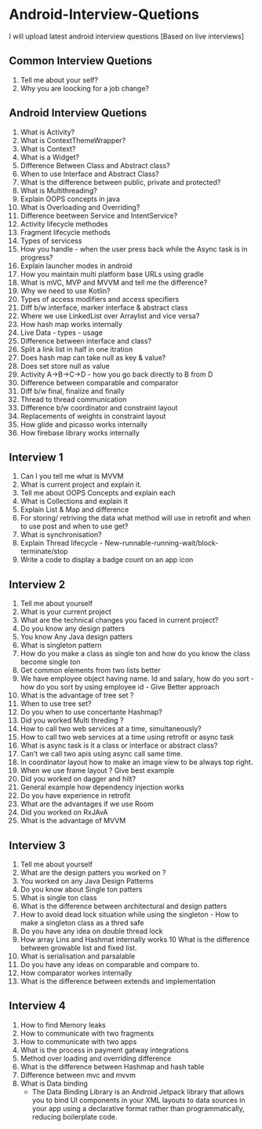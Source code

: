 # Android-Interview-Quetions
I will upload latest android interview questions [Based on live interviews]

## Common Interview Quetions 

1. Tell me about your self?
2. Why you are loocking for a job change?

## Android Interview Quetions

1. What is Activity?
2. What is ContextThemeWrapper?
3. What is Context?
4. What is a Widget?
5. Difference Between Class and Abstract class?
6. When to use Interface and Abstract Class?
7. What is the difference between public, private and protected?
8. What is Multithreading?
9. Explain OOPS concepts in java
10. What is Overloading and Overriding?
11. Difference beetween Service and IntentService?
12. Activity lifecycle methodes 
13. Fragment lifecycle methods
14. Types of servicess
15. How you handle - when the user press back while the Async task is in progress?
16. Explain launcher modes in android
17. How you maintain multi platform base URLs using gradle
18. What is mVC, MVP and MVVM and tell me the difference?
19. Why we need to use Kotlin?
20. Types of access modifiers and access specifiers
21. Diff b/w interface, marker interface & abstract class
22. Where we use LinkedList over Arraylist and vice versa?
23. How hash map works internally
24. Live Data - types - usage
25. Difference between interface and class? 
26. Split a link list in half in one itration
27. Does hash map can take null as key & value?
28. Does set store null as value
29. Activity A->B->C->D - how you go back directly to B from D
30. Difference between comparable and comparator
31. Diff b/w final, finalize and finally
32. Thread to thread communication
33. Difference b/w coordinator and constraint layout
34. Replacements of weights in constraint layout
35. How glide and picasso works internally
36. How firebase library works internally



## Interview 1
1. Can I you tell me what is MVVM
2. What is current project and explain it.
3. Tell me about OOPS Concepts and explain each 
4. What is Collections and explain it
5. Explain List & Map and difference 
6. For storing/ retriving the data what method will use in retrofit and when to use post and when to use get?
7. What is synchronisation? 
8. Explain Thread lifecycle - New-runnable-running-wait/block-terminate/stop
9. Write a code to display a badge count on an app icon



## Interview 2

1. Tell me about yourself
2. What is your current project
3. What are the technical changes you faced in current project?
4. Do you know any design patters 
5. You know Any Java design patters 
6. What is singleton pattern
7. How do you make a class as single ton and how do you know the class become single ton
8. Get common elements from two lists better 
9. We have employee object having name. Id and salary, how do you sort - how do you sort by using employee id - Give Better approach
10. What is the advantage of tree set ?
11. When to use tree set?
12. Do you when to use concertante Hashmap?
13. Did you worked Multi threding ?
14. How to call two web services at a time, simultaneously?
15. How to call two web services at a time using retrofit or async task
16. What is async task is it a class or interface or abstract class?
17. Can’t we call two apis using async call same time.
18. In coordinator layout how to make an image view to be always top right.
19. When we use frame layout ? Give best example 
20. Did you worked on dagger and hilt?
21. General example how dependency injection works
22. Do you have experience in retrofit
23. What are the advantages if we use Room
24. Did you worked on RxJAvA
25. What is the advantage of MVVM



## Interview 3

1. Tell me about yourself 
2. What are the design patters you worked on ?
3. You worked on any Java Design Patterns 
4. Do you know about Single ton patters 
5. What is single ton class
6. What is the difference between architectural and design patters 
7. How to avoid dead lock situation while using the singleton - How to make a singleton class  as a thred safe
8. Do you have any idea on double thread lock 
9. How array Lins and Hashmat internally works 
10 What is the difference between growable list and fixed list.
11. What is serialisation and parsalable 
12. Do you have any ideas on comparable and compare to.
13. How comparator workes internally
14. What is the difference between extends and implementation


## Interview 4

1. How to find Memory leaks 
2. How to communicate with two fragments 
3. How to communicate with two apps
4. What is the process in payment gatway integrations 
5. Method over loading and overriding difference 
6. What is the difference between Hashmap and hash table
7. Difference between mvc and mvvm
8. What is Data binding
    - The Data Binding Library is an Android Jetpack library that allows you to bind UI components in your XML layouts to data sources in your app using a    declarative format rather than programmatically, reducing boilerplate code. 



